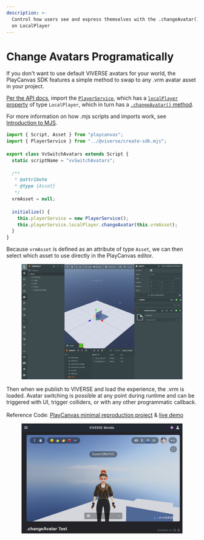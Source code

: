 ```yaml
---
description: >-
  Control how users see and express themselves with the .changeAvatar() method
  on LocalPlayer
---
```


# Change Avatars Programatically

If you don't want to use default VIVERSE avatars for your world, the PlayCanvas SDK features a simple method to swap to any .vrm avatar asset in your project.

[Per the API docs](https://viveportsoftware.github.io/pc-lib/index.html), import the [`PlayerService`](https://viveportsoftware.github.io/pc-lib/interfaces/IPlayerService.html), which has a [`localPlayer` property](https://viveportsoftware.github.io/pc-lib/interfaces/ILocalPlayer.html) of type `LocalPlayer`, which in turn has a [`.changeAvatar()` method](https://viveportsoftware.github.io/pc-lib/interfaces/ILocalPlayer.html#changeAvatar.changeAvatar-1).

For more information on how .mjs scripts and imports work, see [Introduction to MJS](introduction-to-mjs.md).

```javascript
import { Script, Asset } from "playcanvas";
import { PlayerService } from "../@viverse/create-sdk.mjs";

export class VvSwitchAvatars extends Script {
  static scriptName = "vvSwitchAvatars";

  /**
   * @attribute
   * @type {Asset}
   */
  vrmAsset = null;

  initialize() {
    this.playerService = new PlayerService();
    this.playerService.localPlayer.changeAvatar(this.vrmAsset);
  }
}

```

Because `vrmAsset` is defined as an attribute of type `Asset`, we can then select which asset to use directly in the PlayCanvas editor.

<figure><img src="../../.gitbook/assets/image.png" alt=""><figcaption></figcaption></figure>

Then when we publish to VIVERSE and load the experience, the .vrm is loaded. Avatar switching is possible at any point during runtime and can be triggered with UI, trigger colliders, or with any other programmatic callback.\
\
Reference Code: [PlayCanvas minimal reproduction project](https://playcanvas.com/project/1350550/overview/changeavatar-demo) & [live demo](https://create.viverse.com/DApMQ7h)

<figure><img src="../../.gitbook/assets/image (3).png" alt=""><figcaption></figcaption></figure>
